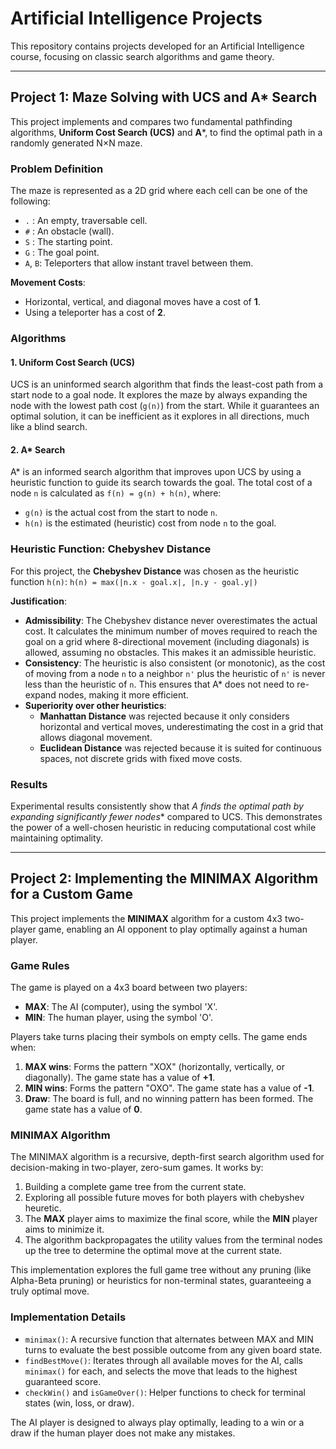 # Artificial Intelligence Projects

This repository contains projects developed for an Artificial Intelligence course, focusing on classic search algorithms and game theory.

---

## Project 1: Maze Solving with UCS and A* Search

This project implements and compares two fundamental pathfinding algorithms, **Uniform Cost Search (UCS)** and **A***, to find the optimal path in a randomly generated N×N maze.

### Problem Definition
The maze is represented as a 2D grid where each cell can be one of the following:
- `.` : An empty, traversable cell.
- `#` : An obstacle (wall).
- `S` : The starting point.
- `G` : The goal point.
- `A`, `B`: Teleporters that allow instant travel between them.

**Movement Costs**:
- Horizontal, vertical, and diagonal moves have a cost of **1**.
- Using a teleporter has a cost of **2**.

### Algorithms

#### 1. Uniform Cost Search (UCS)
UCS is an uninformed search algorithm that finds the least-cost path from a start node to a goal node. It explores the maze by always expanding the node with the lowest path cost (`g(n)`) from the start. While it guarantees an optimal solution, it can be inefficient as it explores in all directions, much like a blind search.

#### 2. A* Search
A* is an informed search algorithm that improves upon UCS by using a heuristic function to guide its search towards the goal. The total cost of a node `n` is calculated as `f(n) = g(n) + h(n)`, where:
- `g(n)` is the actual cost from the start to node `n`.
- `h(n)` is the estimated (heuristic) cost from node `n` to the goal.

### Heuristic Function: Chebyshev Distance

For this project, the **Chebyshev Distance** was chosen as the heuristic function `h(n)`:
`h(n) = max(|n.x - goal.x|, |n.y - goal.y|)`

**Justification**:
- **Admissibility**: The Chebyshev distance never overestimates the actual cost. It calculates the minimum number of moves required to reach the goal on a grid where 8-directional movement (including diagonals) is allowed, assuming no obstacles. This makes it an admissible heuristic.
- **Consistency**: The heuristic is also consistent (or monotonic), as the cost of moving from a node `n` to a neighbor `n'` plus the heuristic of `n'` is never less than the heuristic of `n`. This ensures that A* does not need to re-expand nodes, making it more efficient.
- **Superiority over other heuristics**:
    - **Manhattan Distance** was rejected because it only considers horizontal and vertical moves, underestimating the cost in a grid that allows diagonal movement.
    - **Euclidean Distance** was rejected because it is suited for continuous spaces, not discrete grids with fixed move costs.

### Results
Experimental results consistently show that **A* finds the optimal path by expanding significantly fewer nodes** compared to UCS. This demonstrates the power of a well-chosen heuristic in reducing computational cost while maintaining optimality.

---

## Project 2: Implementing the MINIMAX Algorithm for a Custom Game

This project implements the **MINIMAX** algorithm for a custom 4x3 two-player game, enabling an AI opponent to play optimally against a human player.

### Game Rules
The game is played on a 4x3 board between two players:
- **MAX**: The AI (computer), using the symbol 'X'.
- **MIN**: The human player, using the symbol 'O'.

Players take turns placing their symbols on empty cells. The game ends when:
1.  **MAX wins**: Forms the pattern "XOX" (horizontally, vertically, or diagonally). The game state has a value of **+1**.
2.  **MIN wins**: Forms the pattern "OXO". The game state has a value of **-1**.
3.  **Draw**: The board is full, and no winning pattern has been formed. The game state has a value of **0**.

### MINIMAX Algorithm
The MINIMAX algorithm is a recursive, depth-first search algorithm used for decision-making in two-player, zero-sum games. It works by:
1.  Building a complete game tree from the current state.
2.  Exploring all possible future moves for both players with chebyshev heuretic.
3.  The **MAX** player aims to maximize the final score, while the **MIN** player aims to minimize it.
4.  The algorithm backpropagates the utility values from the terminal nodes up the tree to determine the optimal move at the current state.

This implementation explores the full game tree without any pruning (like Alpha-Beta pruning) or heuristics for non-terminal states, guaranteeing a truly optimal move.

### Implementation Details
- `minimax()`: A recursive function that alternates between MAX and MIN turns to evaluate the best possible outcome from any given board state.
- `findBestMove()`: Iterates through all available moves for the AI, calls `minimax()` for each, and selects the move that leads to the highest guaranteed score.
- `checkWin()` and `isGameOver()`: Helper functions to check for terminal states (win, loss, or draw).

The AI player is designed to always play optimally, leading to a win or a draw if the human player does not make any mistakes.
